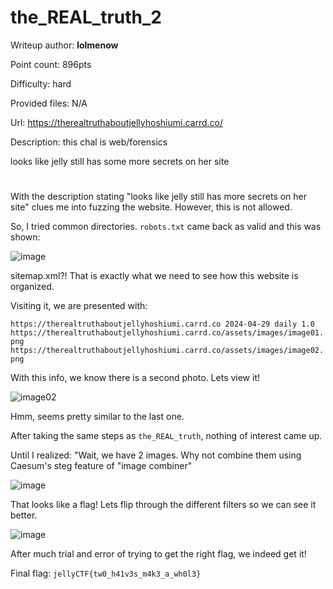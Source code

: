 # the_REAL_truth_2
Writeup author: **lolmenow**

Point count: 896pts

Difficulty: hard

Provided files: N/A

Url: https://therealtruthaboutjellyhoshiumi.carrd.co/

Description: this chal is web/forensics

looks like jelly still has some more secrets on her site

#

With the description stating "looks like jelly still has more secrets on her site" clues me into fuzzing the website. However, this is not allowed.

So, I tried common directories. `robots.txt` came back as valid and this was shown:

![image](https://github.com/sa1181405/pbchocolate-private-writeups/assets/170969470/13480b77-c0a0-4321-ae78-367953f54065)

sitemap.xml?! That is exactly what we need to see how this website is organized.

Visiting it, we are presented with:

`https://therealtruthaboutjellyhoshiumi.carrd.co 2024-04-29 daily 1.0 https://therealtruthaboutjellyhoshiumi.carrd.co/assets/images/image01.png https://therealtruthaboutjellyhoshiumi.carrd.co/assets/images/image02.png`

With this info, we know there is a second photo. Lets view it!

![image02](https://github.com/sa1181405/pbchocolate-private-writeups/assets/170969470/3180e63c-c4af-4b80-8dbb-c987d686c12e)

Hmm, seems pretty similar to the last one.

After taking the same steps as `the_REAL_truth`, nothing of interest came up.

Until I realized: "Wait, we have 2 images. Why not combine them using Caesum's steg feature of "image combiner"

![image](https://github.com/sa1181405/pbchocolate-private-writeups/assets/170969470/7afcbb20-a1e9-43ca-90af-90edb084347e)

That looks like a flag! Lets flip through the different filters so we can see it better.

![image](https://github.com/sa1181405/pbchocolate-private-writeups/assets/170969470/b47e383f-98de-4354-8bbe-4e4fa495e131)

After much trial and error of trying to get the right flag, we indeed get it!

Final flag: `jellyCTF{tw0_h41v3s_m4k3_a_wh0l3}`


